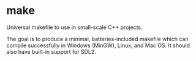 # make

Universal makefile to use in small-scale C++ projects.

The goal is to produce a minimal, batteries-included makefile which can compile successfully in Windows (MinGW), Linux, and Mac OS. It should also have built-in support for SDL2.
